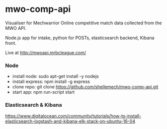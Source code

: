 # mwo-comp-api

Visualiser for Mechwarrior Online competitive match data collected from the MWO API.

Node.js app for intake, python for POSTs, elasticsearch backend, Kibana front.

Live at http://mwoapi.mrbcleague.com/

### Node

* install node: sudo apt-get install -y nodejs
* install express: npm install -g express
* clone repo: git clone https://github.com/shellemech/mwo-comp-api.git
* start app: npm run-script start

### Elasticsearch & Kibana

https://www.digitalocean.com/community/tutorials/how-to-install-elasticsearch-logstash-and-kibana-elk-stack-on-ubuntu-16-04

